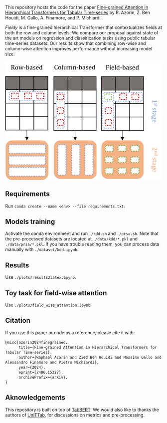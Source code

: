 This repository hosts the code for the paper [Fine-grained Attention in Hierarchical Transformers for Tabular Time-series](https://arxiv.org/abs/2406.15327) by R. Azorin, Z. Ben Houidi, M. Gallo, A. Finamore, and P. Michiardi.

_Fieldy_ is a fine-grained hierarchical Transformer that contextualizes fields at both the row and column levels. We compare our proposal against state of the art models on regression and classification tasks using public tabular time-series datasets. Our results show that combining row-wise and column-wise attention improves performance without increasing model size.

<img src="https://github.com/raphaaal/fieldy/blob/main/intro_fig.png" alt="intro_fig" width="500"/>

## Requirements
Run `conda create --name <env> --file requirements.txt`.

## Models training
Activate the conda environment and run `./kdd.sh` and `./prsa.sh`. 
Note that the pre-processed datasets are located at `./data/kdd/*.pkl` and `./data/prsa/*.pkl`. If you have trouble reading them, you can process data manually with `./dataset/kdd.ipynb`.

## Results
Use `./plots/results2latex.ipynb`.

## Toy task for field-wise attention
Use `./plots/field_wise_attention.ipynb`.

## Citation
If you use this paper or code as a reference, please cite it with:
```
@misc{azorin2024finegrained,
      title={Fine-grained Attention in Hierarchical Transformers for Tabular Time-series}, 
      author={Raphael Azorin and Zied Ben Houidi and Massimo Gallo and Alessandro Finamore and Pietro Michiardi},
      year={2024},
      eprint={2406.15327},
      archivePrefix={arXiv},
}
```

## Aknowledgements
This repository is built on top of [TabBERT](https://github.com/IBM/TabFormer).
We would also like to thanks the authors of [UniTTab](https://arxiv.org/abs/2302.06375), for discussions on metrics and pre-processing. 
